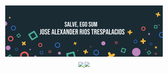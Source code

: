 ![iose's GitHub Banner](./assets/Header.png)

 <div align="center">
  <a href="https://github.com/ijrios/">
  <img height="180em" src="https://github-readme-stats.vercel.app/api?username=ijrios&show_icons=true&theme=vision-friendly-dark&include_all_commits=false&count_private=true"/_>
  <img height="180em" src="https://github-readme-stats.vercel.app/api/top-langs/?username=ijrios&layout=compact&langs_count=7&theme=vision-friendly-dark"/>
</div>

